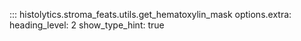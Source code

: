 ::: histolytics.stroma_feats.utils.get_hematoxylin_mask
    options.extra:
      heading_level: 2
      show_type_hint: true
